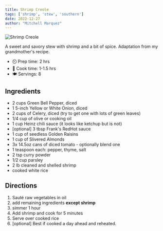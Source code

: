 ```yaml
---
title: Shrimp Creole
tags: ['shrimp', 'stew', 'southern']
date: 2022-12-27
author: "Mitchell Marquez"
---
```


![Shrimp Creole](/pix/shrimpcreole-mitchmarq42.webp)

A sweet and savory stew with shrimp and a bit of spice. Adaptation from my grandmother's recipe.

- ⏲️ Prep time: 2 hrs
- 🍳 Cook time: 1-1.5 hrs
- 🍽️ Servings: 8

## Ingredients

- 2 cups Green Bell Pepper, diced
- 1 5-inch Yellow or White Onion, diced
- 2 cups of Celery, diced (try to get one with lots of green leaves)
- 1/4 cup of olive or cooking oil
- 1 cup Heinz chili sauce (it looks like ketchup but is not)
- [optional] 3 tbsp Frank's RedHot sauce
- 1 cup of seedless Golden Raisins
- 1 cup of Slivered Almonds
- 3x 14.5oz cans of diced tomato - optionally blend one
- 1 teaspoon each: pepper, thyme, salt
- 2 tsp curry powder
- 1/2 cup parsley
- 2 lb cleaned and shelled shrimp
- cooked white rice

## Directions

1. Sauté raw vegetables in oil
2. add remaining ingredients **except shrimp** 
3. simmer 1 hour
4. Add shrimp and cook for 5 minutes
5. Serve over cooked rice
6. [optional] Best if cooked a day ahead and reheated.

